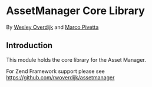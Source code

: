 # AssetManager Core Library
By [Wesley Overdijk](http://blog.spoonx.nl/) and [Marco Pivetta](http://ocramius.github.com/)

## Introduction
This module holds the core library for the Asset Manager.

For Zend Framework support please see https://github.com/rwoverdijk/assetmanager
